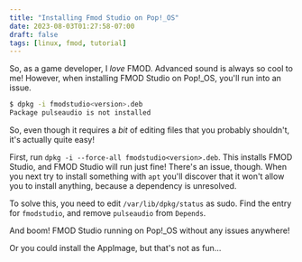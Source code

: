 ```yaml
---
title: "Installing Fmod Studio on Pop!_OS"
date: 2023-08-03T01:27:58-07:00
draft: false
tags: [linux, fmod, tutorial]
---
```


So, as a game developer, I *love* FMOD. Advanced sound is always so cool to me!
However, when installing FMOD Studio on Pop!_OS, you'll run into an issue.

```bash
$ dpkg -i fmodstudio<version>.deb
Package pulseaudio is not installed
```

So, even though it requires a *bit* of editing files that you probably
shouldn't, it's actually quite easy!

First, run `dpkg -i --force-all fmodstudio<version>.deb`. This installs FMOD
Studio, and FMOD Studio will run just fine! There's an issue, though.
When you next try to install something with `apt` you'll discover that it
won't allow you to install anything, because a dependency is unresolved.

To solve this, you need to edit `/var/lib/dpkg/status` as sudo. Find the
entry for `fmodstudio`, and remove `pulseaudio` from `Depends`.

And boom! FMOD Studio running on Pop!_OS without any issues anywhere!

Or you could install the AppImage, but that's not as fun...

